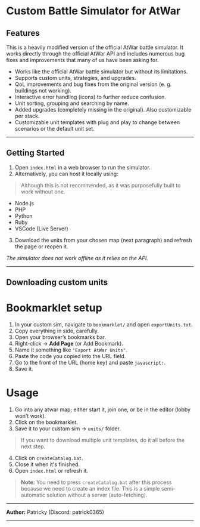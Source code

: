 # Custom Battle Simulator for AtWar

## Features

This is a heavily modified version of the official AtWar battle simulator. It works directly through the official AtWar API and includes numerous bug fixes and improvements that many of us have been asking for.

- Works like the official AtWar battle simulator but without its limitations.  
- Supports custom units, strategies, and upgrades.  
- QoL improvements and bug fixes from the original version (e. g. buildings not working).  
- Interactive error handling (icons) to further reduce confusion.
- Unit sorting, grouping and searching by name.
- Added upgrades (completely missing in the original). Also customizable per stack.
- Customizable unit templates with plug and play to change between scenarios or the default unit set.

---

## Getting Started

1. Open `index.html` in a web browser to run the simulator.  
2. Alternatively, you can host it locally using:
> Although this is not recommended, as it was purposefully built to work without one.
   - Node.js
   - PHP
   - Python
   - Ruby
   - VSCode (Live Server)
3. Download the units from your chosen map (next paragraph) and refresh the page or reopen it.

*The simulator does not work offline as it relies on the API.*

---

## Downloading custom units

# Bookmarklet setup
1. In your custom sim, navigate to `bookmarklet/` and open `exportUnits.txt`.
2. Copy everything in side, carefully.
3. Open your browser’s bookmarks bar.
4. Right-click → **Add Page** (or Add Bookmark).
5. Name it something like `"Export AtWar Units"`.
6. Paste the code you copied into the URL field.
7. Go to the front of the URL (home key) and paste `javascript:`.
8. Save it.

# Usage
1. Go into any atwar map; either start it, join one, or be in the editor (lobby won't work).
2. Click on the bookmarklet.
3. Save it to your custom sim → `units/` folder.
> If you want to download multiple unit templates, do it all before the next step.
4. Click on `createCatalog.bat`.
5. Close it when it's finished.
6. Open `index.html` or refresh it.

> **Note:** You need to press `createCatalog.bat` after this process because we need to create an index file. This is a simple semi-automatic solution without a server (auto-fetching).

---

**Author:** Patricky (Discord: patrick0365)

---
